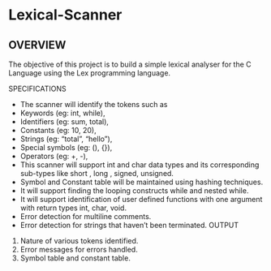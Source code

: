 # Lexical-Scanner

## OVERVIEW
The objective of this project is to build a simple lexical analyser for the C Language using the Lex programming language.

SPECIFICATIONS
* The scanner will identify the tokens such as
* Keywords (eg: int, while),
* Identifiers (eg: sum, total),
* Constants (eg: 10, 20),
* Strings (eg: “total”, “hello”),
* Special symbols (eg: (), {}),
* Operators (eg: +, -),
* This scanner will support int and char data types and its corresponding sub-types like short , long , signed, unsigned.
* Symbol and Constant table will be maintained using hashing techniques.
* It will support finding the looping constructs while and nested while.
* It will support identification of user defined functions with one argument with return types int, char, void.
* Error detection for multiline comments.
* Error detection for strings that haven’t been terminated.
OUTPUT
1. Nature of various tokens identified.
2. Error messages for errors handled.
3. Symbol table and constant table.